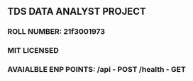## TDS DATA ANALYST PROJECT

### ROLL NUMBER: 21f3001973

### MIT LICENSED

### AVAIALBLE ENP POINTS:  /api - POST    /health - GET
